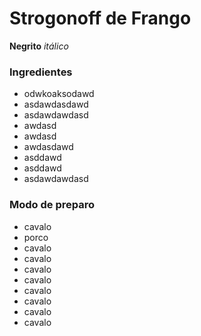 # Strogonoff de Frango

**Negrito** _itálico_

### Ingredientes

- odwkoaksodawd
- asdawdasdawd
- asdawdawdasd
- awdasd
- awdasd
- awdasdawd
- asddawd
- asddawd
- asdawdawdasd

### Modo de preparo

- cavalo
- porco
- cavalo
- cavalo
- cavalo
- cavalo
- cavalo
- cavalo
- cavalo
- cavalo
